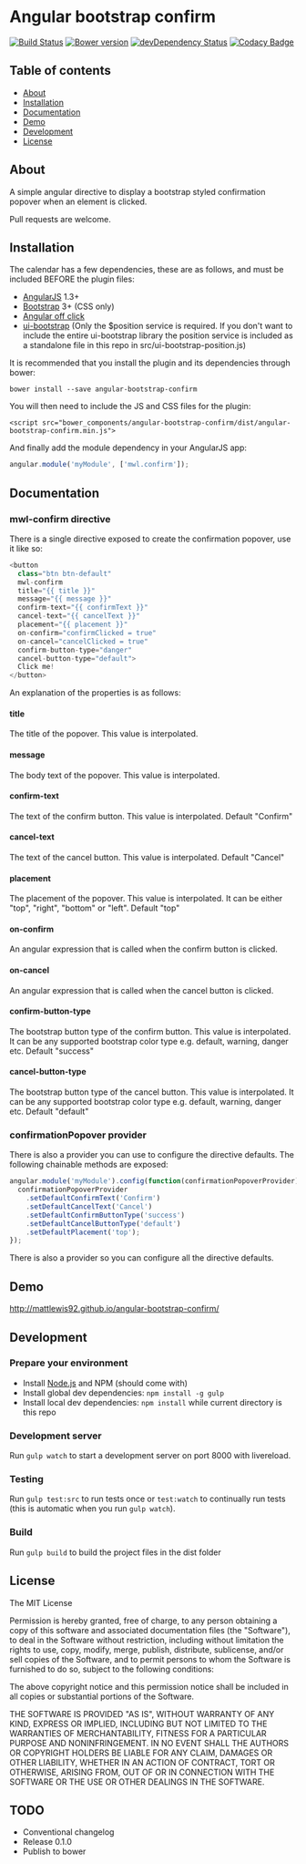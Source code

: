 # Angular bootstrap confirm
[![Build Status](https://travis-ci.org/mattlewis92/angular-bootstrap-confirm.svg?branch=master)](https://travis-ci.org/mattlewis92/angular-bootstrap-confirm)
[![Bower version](https://badge.fury.io/bo/angular-bootstrap-confirm.svg)](http://badge.fury.io/bo/angular-bootstrap-confirm)
[![devDependency Status](https://david-dm.org/mattlewis92/angular-bootstrap-confirm/dev-status.svg)](https://david-dm.org/mattlewis92/angular-bootstrap-confirm#info=devDependencies)
[![Codacy Badge](https://www.codacy.com/project/badge/f00fe7fdcfa04a38a31750bec12e142d)](https://www.codacy.com/app/matt-lewis-private/angular-bootstrap-confirm)

## Table of contents

- [About](#about)
- [Installation](#installation)
- [Documentation](#documentation)
- [Demo](#demo)
- [Development](#development)
- [License](#licence)

## About

A simple angular directive to display a bootstrap styled confirmation popover when an element is clicked.

Pull requests are welcome.

## Installation

The calendar has a few dependencies, these are as follows, and must be included BEFORE the plugin files:

* [AngularJS](https://angularjs.org/) 1.3+
* [Bootstrap](http://getbootstrap.com/) 3+ (CSS only)
* [Angular off click](https://github.com/TheSharpieOne/angular-off-click)
* [ui-bootstrap](http://angular-ui.github.io/bootstrap/) (Only the $position service is required. If you don't want to include the entire ui-bootstrap library the position service is included as a standalone file in this repo in src/ui-bootstrap-position.js)

It is recommended that you install the plugin and its dependencies through bower:

```
bower install --save angular-bootstrap-confirm
```

You will then need to include the JS and CSS files for the plugin:

```
<script src="bower_components/angular-bootstrap-confirm/dist/angular-bootstrap-confirm.min.js">
```

And finally add the module dependency in your AngularJS app:

```javascript
angular.module('myModule', ['mwl.confirm']);
```

## Documentation

### mwl-confirm directive

There is a single directive exposed to create the confirmation popover, use it like so:
```javascript
<button
  class="btn btn-default"
  mwl-confirm
  title="{{ title }}"
  message="{{ message }}"
  confirm-text="{{ confirmText }}"
  cancel-text="{{ cancelText }}"
  placement="{{ placement }}"
  on-confirm="confirmClicked = true"
  on-cancel="cancelClicked = true"
  confirm-button-type="danger"
  cancel-button-type="default">
  Click me!
</button>
```

An explanation of the properties is as follows:

#### title
The title of the popover. This value is interpolated.

#### message
The body text of the popover. This value is interpolated.

#### confirm-text
The text of the confirm button. This value is interpolated. Default "Confirm"

#### cancel-text
The text of the cancel button. This value is interpolated. Default "Cancel"

#### placement
The placement of the popover. This value is interpolated. It can be either "top", "right", "bottom" or "left". Default "top"

#### on-confirm
An angular expression that is called when the confirm button is clicked.

#### on-cancel
An angular expression that is called when the cancel button is clicked.

#### confirm-button-type
The bootstrap button type of the confirm button. This value is interpolated. It can be any supported bootstrap color type e.g. default, warning, danger etc. Default "success"

#### cancel-button-type
The bootstrap button type of the cancel button. This value is interpolated. It can be any supported bootstrap color type e.g. default, warning, danger etc. Default "default"

### confirmationPopover provider
There is also a provider you can use to configure the directive defaults. The following chainable methods are exposed:
```javascript
angular.module('myModule').config(function(confirmationPopoverProvider) {
  confirmationPopoverProvider
    .setDefaultConfirmText('Confirm')
    .setDefaultCancelText('Cancel')
    .setDefaultConfirmButtonType('success')
    .setDefaultCancelButtonType('default')
    .setDefaultPlacement('top');
});
```

There is also a provider so you can configure all the directive defaults. 

## Demo

http://mattlewis92.github.io/angular-bootstrap-confirm/

## Development

### Prepare your environment
* Install [Node.js](http://nodejs.org/) and NPM (should come with)
* Install global dev dependencies: `npm install -g gulp`
* Install local dev dependencies: `npm install` while current directory is this repo

### Development server
Run `gulp watch` to start a development server on port 8000 with livereload. 

### Testing
Run `gulp test:src` to run tests once or `test:watch` to continually run tests (this is automatic when you run `gulp watch`). 

### Build
Run `gulp build` to build the project files in the dist folder

## License

The MIT License

Permission is hereby granted, free of charge, to any person obtaining a copy
of this software and associated documentation files (the "Software"), to deal
in the Software without restriction, including without limitation the rights
to use, copy, modify, merge, publish, distribute, sublicense, and/or sell
copies of the Software, and to permit persons to whom the Software is
furnished to do so, subject to the following conditions:

The above copyright notice and this permission notice shall be included in
all copies or substantial portions of the Software.

THE SOFTWARE IS PROVIDED "AS IS", WITHOUT WARRANTY OF ANY KIND, EXPRESS OR
IMPLIED, INCLUDING BUT NOT LIMITED TO THE WARRANTIES OF MERCHANTABILITY,
FITNESS FOR A PARTICULAR PURPOSE AND NONINFRINGEMENT. IN NO EVENT SHALL THE
AUTHORS OR COPYRIGHT HOLDERS BE LIABLE FOR ANY CLAIM, DAMAGES OR OTHER
LIABILITY, WHETHER IN AN ACTION OF CONTRACT, TORT OR OTHERWISE, ARISING FROM,
OUT OF OR IN CONNECTION WITH THE SOFTWARE OR THE USE OR OTHER DEALINGS IN
THE SOFTWARE.

## TODO
* Conventional changelog
* Release 0.1.0
* Publish to bower
